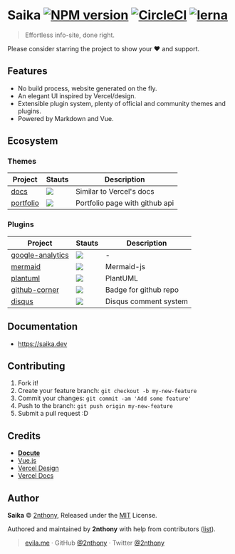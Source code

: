 # Saika [![NPM version](https://badgen.net/npm/v/saika)](https://npmjs.com/package/saika) [![CircleCI](https://badgen.net/circleci/github/2nthony/saika)](https://circleci.com/gh/2nthony/saika/tree/master) [![lerna](https://badgen.net/badge/maintained%20with/lerna/cc00ff)](https://lerna.js.org)

> Effortless info-site, done right.

Please consider starring the project to show your ❤️ and support.

## Features

- No build process, website generated on the fly.
- An elegant UI inspired by Vercel/design.
- Extensible plugin system, plenty of official and community themes and plugins.
- Powered by Markdown and Vue.

## Ecosystem

### Themes

| Project                                          | Stauts                                               | Description                    |
| ------------------------------------------------ | ---------------------------------------------------- | ------------------------------ |
| [docs](https://saika.dev/#/theme/docs)           | ![](https://badgen.net/npm/v/@saika/theme-docs)      | Similar to Vercel's docs       |
| [portfolio](https://saika.dev/#/theme/portfolio) | ![](https://badgen.net/npm/v/@saika/theme-portfolio) | Portfolio page with github api |

### Plugins

| Project                                                   | Stauts                                                | Description           |
| --------------------------------------------------------- | ----------------------------------------------------- | --------------------- |
| [google-analytics](https://saika.dev/#/plugin/ga)         | ![](https://badgen.net/npm/v/@saika/google-analytics) | -                     |
| [mermaid](https://saika.dev/#/plugin/mermaid)             | ![](https://badgen.net/npm/v/@saika/mermaid)          | Mermaid-js            |
| [plantuml](https://saika.dev/#/plugin/plantuml)           | ![](https://badgen.net/npm/v/@saika/plantuml)         | PlantUML              |
| [github-corner](https://saika.dev/#/plugin/github-corner) | ![](https://badgen.net/npm/v/@saika/github-corner)    | Badge for github repo |
| [disqus](https://github.com/2nthony/saika-plugin-disqus)   | ![](https://badgen.net/npm/v/saika-plugin-disqus)     | Disqus comment system |

## Documentation

- https://saika.dev

## Contributing

1. Fork it!
2. Create your feature branch: `git checkout -b my-new-feature`
3. Commit your changes: `git commit -am 'Add some feature'`
4. Push to the branch: `git push origin my-new-feature`
5. Submit a pull request :D

## Credits

- [**Docute**](https://docute.org)
- [Vue.js](https://vuejs.org)
- [Vercel Design](https://vercel.com/design)
- [Vercel Docs](https://vercel.com/docs)

## Author

**Saika** © [2nthony](https://github.com/2nthony), Released under the [MIT](./LICENSE) License.

Authored and maintained by **2nthony** with help from contributors ([list](https://github.com/2nthony/saika/contributors)).

> [evila.me](https://evila.me) · GitHub [@2nthony](https://github.com/2nthony) · Twitter [@2nthony](https://twitter.com/2nthony)
